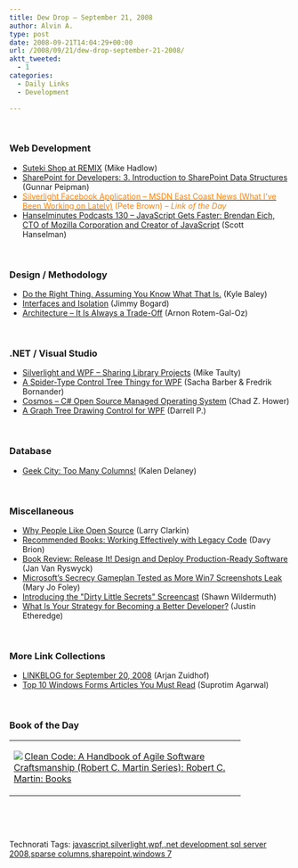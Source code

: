 ```yaml
---
title: Dew Drop – September 21, 2008
author: Alvin A.
type: post
date: 2008-09-21T14:04:29+00:00
url: /2008/09/21/dew-drop-september-21-2008/
aktt_tweeted:
  - 1
categories:
  - Daily Links
  - Development

---
```

&#160;

### Web Development

  * <a target="_blank" href="http://mikehadlow.blogspot.com/2008/09/suteki-shop-at-remix.html">Suteki Shop at REMIX</a> (Mike Hadlow)
  * <a target="_blank" href="http://weblogs.asp.net/gunnarpeipman/archive/2008/09/21/sharepoint-for-developers-3-introduction-to-sharepoint-data-structures.aspx">SharePoint for Developers: 3. Introduction to SharePoint Data Structures</a> (Gunnar Peipman)
  * <a target="_blank" href="http://community.irritatedvowel.com/blogs/pete_browns_blog/archive/2008/09/21/Silverlight-Facebook-Application-_1320_-MSDN-East-Coast-News-_2800_what-I_1920_ve-been-working-on-lately_2900_.aspx"><font color="#ff8000">Silverlight Facebook Application &#8211; MSDN East Coast News (What I&#8217;ve Been Working on Lately)</font></a> <font color="#ff8000">(Pete Brown)<em> – Link of the Day</em></font>
  * <a target="_blank" href="http://www.hanselman.com/blog/HanselminutesPodcasts130JavaScriptGetsFasterBrendanEichCTOOfMozillaCorporationAndCreatorOfJavaScript.aspx">Hanselminutes Podcasts 130 &#8211; JavaScript Gets Faster: Brendan Eich, CTO of Mozilla Corporation and Creator of JavaScript</a> (Scott Hanselman)

&#160;

### Design / Methodology

  * <a target="_blank" href="http://codebetter.com/blogs/kyle.baley/archive/2008/09/20/do-the-right-thing-assuming-you-know-what-that-is.aspx">Do the Right Thing. Assuming You Know What That Is.</a> (Kyle Baley)
  * <a target="_blank" href="http://www.lostechies.com/blogs/jimmy_bogard/archive/2008/09/20/interfaces-and-isolation.aspx">Interfaces and Isolation</a> (Jimmy Bogard)
  * <a target="_blank" href="http://dobbscodetalk.com/index.php?option=com_myblog&show=Architecture---It-is-always-a-tradeoff.html&Itemid=29">Architecture &#8211; It Is Always a Trade-Off</a> (Arnon Rotem-Gal-Oz)

&#160;

### .NET / Visual Studio

  * <a target="_blank" href="http://mtaulty.com/CommunityServer/blogs/mike_taultys_blog/archive/2008/09/21/10757.aspx">Silverlight and WPF &#8211; Sharing Library Projects</a> (Mike Taulty)
  * <a target="_blank" href="http://www.codeproject.com/KB/WPF/SpiderControl.aspx">A Spider-Type Control Tree Thingy for WPF</a> (Sacha Barber & Fredrik Bornander)
  * <a target="_blank" href="http://www.codeproject.com/KB/dotnet/CosmosIntro.aspx">Cosmos &#8211; C# Open Source Managed Operating System</a> (Chad Z. Hower)
  * <a target="_blank" href="http://www.codeproject.com/KB/WPF/LayeredTreeDraw.aspx">A Graph Tree Drawing Control for WPF</a> (Darrell P.)

&#160;

### Database

  * <a target="_blank" href="http://sqlblog.com/blogs/kalen_delaney/archive/2008/09/20/too-many-columns.aspx">Geek City: Too Many Columns!</a> (Kalen Delaney)

&#160;

### Miscellaneous

  * <a target="_blank" href="http://eraserandcrowbar.com/2008/09/20/WhyPeopleLikeOpenSource.aspx">Why People Like Open Source</a> (Larry Clarkin)
  * <a target="_blank" href="http://davybrion.com/blog/2008/09/recommended-books-working-effectively-with-legacy-code/">Recommended Books: Working Effectively with Legacy Code</a> (Davy Brion)
  * <a target="_blank" href="http://elegantcode.com/2008/09/20/book-review-release-it-design-and-deploy-production-ready-software/">Book Review: Release It! Design and Deploy Production-Ready Software</a> (Jan Van Ryswyck)
  * <a target="_blank" href="http://blogs.zdnet.com/microsoft/?p=1600">Microsoft&#8217;s Secrecy Gameplan Tested as More Win7 Screenshots Leak</a> (Mary Jo Foley)
  * <a target="_blank" href="http://wildermuth.com/2008/09/20/Introducing_the_Dirty_Little_Secrets_Screencast">Introducing the "Dirty Little Secrets" Screencast</a> (Shawn Wildermuth)
  * <a target="_blank" href="http://www.codethinked.com/post/2008/09/20/What-is-your-strategy-for-becoming-a-better-developer.aspx">What Is Your Strategy for Becoming a Better Developer?</a> (Justin Etheredge)

&#160;

### More Link Collections

  * <a target="_blank" href="http://www.arjansworld.com/2008/09/20/linkblog-for-september-20-2008/">LINKBLOG for September 20, 2008</a> (Arjan Zuidhof)
  * <a target="_blank" href="http://www.dotnetcurry.com/ShowArticle.aspx?ID=204&AspxAutoDetectCookieSupport=1">Top 10 Windows Forms Articles You Must Read</a> (Suprotim Agarwal)

&#160;

### Book of the Day

<div style="padding-bottom: 0px; margin: 0px; padding-left: 0px; padding-right: 0px; display: inline; float: none; padding-top: 0px" id="scid:7dc1bd33-94bd-46fd-a20b-0131235bcd47:caaf0807-5630-4c65-baa0-251f7a11ed54" class="wlWriterEditableSmartContent">
  <table cellspacing="0" cellpadding="2" width="400" border="0" unselectable="on">
    <tr>
      <td valign="top" width="400">
        <p>
          <a title="Clean Code: A Handbook of Agile Software Craftsmanship (Robert C. Martin Series): Robert C. Martin: Books" href="http://www.amazon.com/exec/obidos/ASIN/0132350882/alvinashcraft-20"><img data-recalc-dims="1" decoding="async" src="https://i0.wp.com/images.amazon.com/images/P/0132350882.01.MZZZZZZZ.jpg?w=660" border="0" align="left" style="float:left" />Clean Code: A Handbook of Agile Software Craftsmanship (Robert C. Martin Series): Robert C. Martin: Books</a>
        </p>
      </td>
    </tr>
  </table>
</div>

&#160;

<div style="padding-bottom: 0px; margin: 0px; padding-left: 0px; padding-right: 0px; display: inline; float: none; padding-top: 0px" id="scid:C16BAC14-9A3D-4c50-9394-FBFEF7A93539:99ad65a0-cdaa-420a-a239-517cebd0700e" class="wlWriterEditableSmartContent">
  <!--dotnetkickit-->
</div>

&#160;

<div style="padding-bottom: 0px; margin: 0px; padding-left: 0px; padding-right: 0px; display: inline; float: none; padding-top: 0px" id="scid:0767317B-992E-4b12-91E0-4F059A8CECA8:a83acd73-71ef-4270-ac6a-ff42fb89e317" class="wlWriterEditableSmartContent">
  Technorati Tags: <a href="http://technorati.com/tags/javascript" rel="tag">javascript</a>,<a href="http://technorati.com/tags/silverlight" rel="tag">silverlight</a>,<a href="http://technorati.com/tags/wpf" rel="tag">wpf</a>,<a href="http://technorati.com/tags/.net+development" rel="tag">.net development</a>,<a href="http://technorati.com/tags/sql+server+2008" rel="tag">sql server 2008</a>,<a href="http://technorati.com/tags/sparse+columns" rel="tag">sparse columns</a>,<a href="http://technorati.com/tags/sharepoint" rel="tag">sharepoint</a>,<a href="http://technorati.com/tags/windows+7" rel="tag">windows 7</a>
</div>